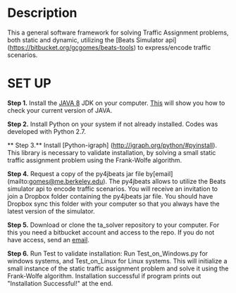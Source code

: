 # Description #
This a general software framework for solving Traffic Assignment problems, both static and dynamic, utilizing the [Beats Simulator api] (https://bitbucket.org/gcgomes/beats-tools) to express/encode traffic scenarios. 

# SET UP #

**Step 1.** Install the [JAVA 8](http://www.oracle.com/technetwork/java/javase/downloads/index.html) JDK on your computer.
[This](https://www.java.com/en/download/help/version_manual.xml) will show you how to check your current version of JAVA.

**Step 2.** Install Python on your system if not already installed. Codes was developed with Python 2.7.

** Step 3.** Install [Python-igraph] (http://igraph.org/python/#pyinstall). This library is necessary to validate installation, by solving a small static traffic assignment problem using the Frank-Wolfe algorithm.

**Step 4.** Request a copy of the py4jbeats jar file by[email] (mailto:gomes@me.berkeley.edu). The py4jbeats allows to utilize the Beats simulator api to encode traffic scenarios. You will receive an invitation to join a Dropbox folder containing the py4jbeats jar file. You should have Dropbox sync this folder with your computer so that you always have the latest version of the simulator. 

**Step 5.** Download or clone the ta_solver repository to your computer. For this you need a bitbucket account and access to the repo. If you do not have access, send an [email](mailto:gomes@me.berkeley.edu).

**Step 6.** Run Test to validate installation:
Run Test_on_Windows.py for windows systems, and Test_on_Linux for Linux systems. This will initialize a small instance of the static traffic assignment problem and solve it using the Frank-Wolfe algorithm. Installation successful if program prints out "Installation Successful!" at the end.
